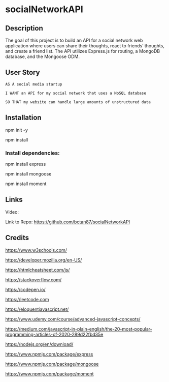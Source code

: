 # socialNetworkAPI

## Description
The goal of this project is to build an API for a social network web application where users can share their thoughts, react to friends’ thoughts, and create a friend list. The API utilizes Express.js for routing, a MongoDB database, and the Mongoose ODM.

## User Story

`AS A social media startup`

`I WANT an API for my social network that uses a NoSQL database`

`SO THAT my website can handle large amounts of unstructured data`


## Installation

npm init -y

npm install 

### Install dependencies:

npm install express

npm install mongoose

npm install moment

## Links

Video: 

Link to Repo: https://github.com/bctan87/socialNetworkAPI

## Credits

https://www.w3schools.com/

https://developer.mozilla.org/en-US/

https://htmlcheatsheet.com/js/

https://stackoverflow.com/

https://codepen.io/

https://leetcode.com

https://eloquentjavascript.net/

https://www.udemy.com/course/advanced-javascript-concepts/

https://medium.com/javascript-in-plain-english/the-20-most-popular-programming-articles-of-2020-289d22fbd35e

https://nodejs.org/en/download/

https://www.npmjs.com/package/express

https://www.npmjs.com/package/mongoose

https://www.npmjs.com/package/moment